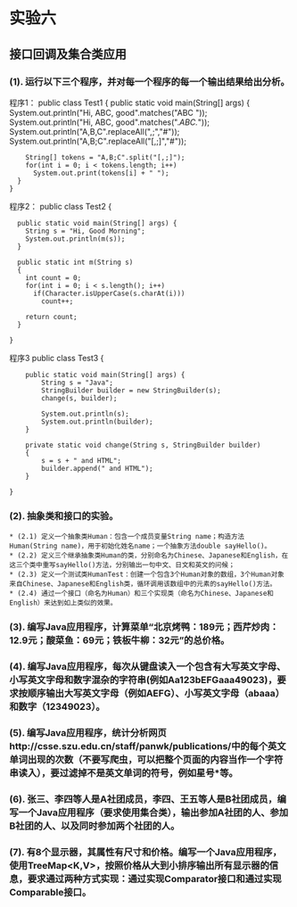 # 实验六
## 接口回调及集合类应用

### (1). 运行以下三个程序，并对每一个程序的每一个输出结果给出分析。
程序1：
    public class Test1 {
      public static void main(String[] args) {
        System.out.println("Hi, ABC, good".matches("ABC "));
        System.out.println("Hi, ABC, good".matches(".*ABC.*"));
        System.out.println("A,B,C".replaceAll(",;","#"));
        System.out.println("A,B;C".replaceAll("[,;]","#"));

        String[] tokens = "A,B;C".split("[,;]");
        for(int i = 0; i < tokens.length; i++)
          System.out.print(tokens[i] + " ");
      }
    }

程序2：
    public class Test2 {

      public static void main(String[] args) {
        String s = "Hi, Good Morning";
        System.out.println(m(s));
      }

      public static int m(String s)
      {
        int count = 0;
        for(int i = 0; i < s.length(); i++)
          if(Character.isUpperCase(s.charAt(i)))
            count++;

        return count;
      }

    }
程序3
    public class Test3 {

        public static void main(String[] args) {
            String s = "Java";
            StringBuilder builder = new StringBuilder(s);
            change(s, builder);

            System.out.println(s);
            System.out.println(builder);
        }

        private static void change(String s, StringBuilder builder)
        {
            s = s + " and HTML";
            builder.append(" and HTML");
        }

    }

### (2). 抽象类和接口的实验。
    * (2.1) 定义一个抽象类Human：包含一个成员变量String name；构造方法Human(String name)，用于初始化姓名name；一个抽象方法double sayHello()。
    * (2.2) 定义三个继承抽象类Human的类，分别命名为Chinese、Japanese和English，在这三个类中重写sayHello()方法，分别输出一句中文、日文和英文的问候；
    * (2.3) 定义一个测试类HumanTest：创建一个包含3个Human对象的数组，3个Human对象来自Chinese、Japanese和English类，循环调用该数组中的元素的sayHello()方法。
    * (2.4) 通过一个接口（命名为Human）和三个实现类（命名为Chinese、Japanese和English）来达到如上类似的效果。

### (3). 编写Java应用程序，计算菜单“北京烤鸭：189元；西芹炒肉：12.9元；酸菜鱼：69元；铁板牛柳：32元”的总价格。

### (4). 编写Java应用程序，每次从键盘读入一个包含有大写英文字母、小写英文字母和数字混杂的字符串(例如Aa123bEFGaaa49023)，要求按顺序输出大写英文字母（例如AEFG）、小写英文字母（abaaa）和数字（12349023）。

### (5). 编写Java应用程序，统计分析网页http://csse.szu.edu.cn/staff/panwk/publications/中的每个英文单词出现的次数（不要写爬虫，可以把整个页面的内容当作一个字符串读入），要过滤掉不是英文单词的符号，例如星号*等。

### (6). 张三、李四等人是A社团成员，李四、王五等人是B社团成员，编写一个Java应用程序（要求使用集合类），输出参加A社团的人、参加B社团的人、以及同时参加两个社团的人。

### (7). 有8个显示器，其属性有尺寸和价格。编写一个Java应用程序，使用TreeMap<K,V>，按照价格从大到小排序输出所有显示器的信息，要求通过两种方式实现：通过实现Comparator接口和通过实现Comparable接口。
